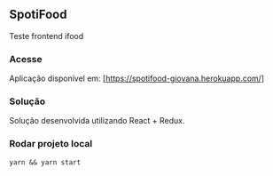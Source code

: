 
## SpotiFood

Teste frontend ifood 

### Acesse

Aplicação disponível em: [https://spotifood-giovana.herokuapp.com/]

### Solução 

Solução desenvolvida utilizando React + Redux. 


### Rodar projeto local 

`yarn && yarn start`
